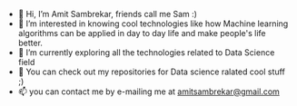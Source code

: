 - 👋 Hi, I’m Amit Sambrekar, friends call me Sam :)
- 👀 I’m interested in knowing cool technologies like how Machine learning algorithms can be applied in day to day life and make people's life better.
- 🌱 I’m currently exploring all the technologies related to Data Science field
- 💞️ You can check out my repositories for Data science ralated cool stuff ;)
- 📫 you can contact me by e-mailing me at amitsambrekar@gmail.com

<!---
Amit32624/Amit32624 is a ✨ special ✨ repository because its `README.md` (this file) appears on your GitHub profile.
You can click the Preview link to take a look at your changes.
--->
